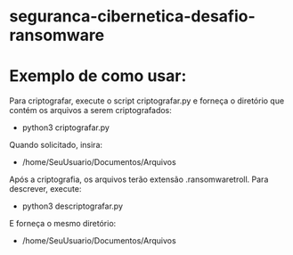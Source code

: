 # seguranca-cibernetica-desafio-ransomware

# Exemplo de como usar:

Para criptografar, execute o script criptografar.py e forneça o diretório que contém os arquivos a serem criptografados:
- python3 criptografar.py
  
Quando solicitado, insira:
- /home/SeuUsuario/Documentos/Arquivos

Após a criptografia, os arquivos terão extensão .ransomwaretroll. Para descrever, execute:
- python3 descriptografar.py

E forneça o mesmo diretório:
- /home/SeuUsuario/Documentos/Arquivos
